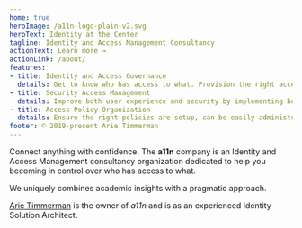 ```yaml
---
home: true
heroImage: /a11n-logo-plain-v2.svg
heroText: Identity at the Center  
tagline: Identity and Access Management Consultancy
actionText: Learn more →
actionLink: /about/
features:
- title: Identity and Access Governance
  details: Get to know who has access to what. Provision the right access at the right time.
- title: Security Access Management
  details: Improve both user experience and security by implementing better access controls
- title: Access Policy Organization
  details: Ensure the right policies are setup, can be easily administered and are enforced on all endpoints 
footer: © 2019-present Arie Timmerman
---
```


Connect anything with confidence. The __a11n__ company is an Identity and Access Management consultancy organization dedicated to help you becoming in control over who has access to what.

We uniquely combines academic insights with a pragmatic approach.

[Arie Timmerman](https://www.linkedin.com/in/arie/) is the owner of _a11n_ and is as an experienced Identity Solution Architect.

